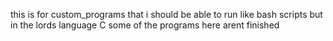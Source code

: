 this is for custom_programs that i should be able to run like bash scripts but in the lords language C
some of the programs here arent finished
